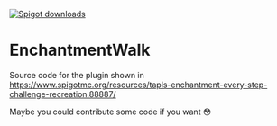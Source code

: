 [![Spigot downloads](https://img.shields.io/spiget/downloads/88887?color=yellow&label=Spigot%20downloads)](https://www.spigotmc.org/resources/tapls-enchantment-every-step-challenge-recreation.88887/)
# EnchantmentWalk

Source code for the plugin shown in https://www.spigotmc.org/resources/tapls-enchantment-every-step-challenge-recreation.88887/

Maybe you could contribute some code if you want :flushed:
